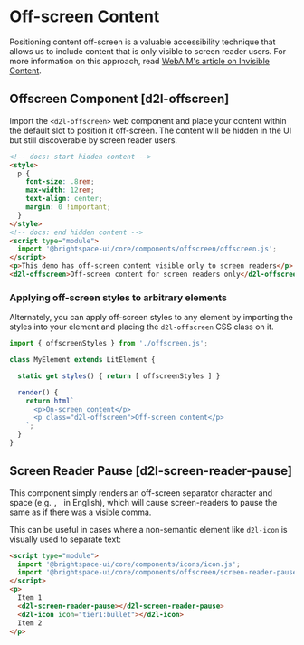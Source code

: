 # Off-screen Content

Positioning content off-screen is a valuable accessibility technique that allows us to include content that is only visible to screen reader users. For more information on this approach, read [WebAIM's article on Invisible Content](http://webaim.org/techniques/css/invisiblecontent/).

## Offscreen Component [d2l-offscreen]

Import the `<d2l-offscreen>` web component and place your content within the default slot to position it off-screen. The content will be hidden in the UI but still discoverable by screen reader users.

<!-- docs: demo code properties name:d2l-offscreen sandboxTitle:'Offscreen Component' -->
```html
<!-- docs: start hidden content -->
<style>
  p {
    font-size: .8rem;
    max-width: 12rem;
    text-align: center;
    margin: 0 !important;
  }
</style>
<!-- docs: end hidden content -->
<script type="module">
  import '@brightspace-ui/core/components/offscreen/offscreen.js';
</script>
<p>This demo has off-screen content visible only to screen readers</p>
<d2l-offscreen>Off-screen content for screen readers only</d2l-offscreen>
```

### Applying off-screen styles to arbitrary elements

Alternately, you can apply off-screen styles to any element by importing the styles into your element and placing the `d2l-offscreen` CSS class on it.

```javascript
import { offscreenStyles } from './offscreen.js';

class MyElement extends LitElement {

  static get styles() { return [ offscreenStyles ] }

  render() {
    return html`
      <p>On-screen content</p>
      <p class="d2l-offscreen">Off-screen content</p>
    `;
  }
}
```

## Screen Reader Pause [d2l-screen-reader-pause]

This component simply renders an off-screen separator character and space (e.g. `, ` in English), which will cause screen-readers to pause the same as if there was a visible comma.

This can be useful in cases where a non-semantic element like `d2l-icon` is visually used to separate text:

<!-- docs: demo code -->
```html
<script type="module">
  import '@brightspace-ui/core/components/icons/icon.js';
  import '@brightspace-ui/core/components/offscreen/screen-reader-pause.js';
</script>
<p>
  Item 1
  <d2l-screen-reader-pause></d2l-screen-reader-pause>
  <d2l-icon icon="tier1:bullet"></d2l-icon>
  Item 2
</p>
```

